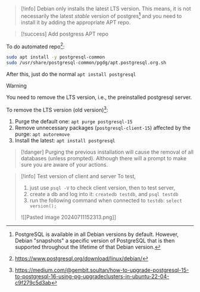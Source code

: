 >[!info] Debian only installs the latest LTS version.
>This means, it is not necessarily the latest *stable* version of postgres[^1] and you need to install it by adding the appropriate APT repo.

>[!success] Add postgress APT repo

To do automated repo[^2]:
```bash
sudo apt install -y postgresql-common  
sudo /usr/share/postgresql-common/pgdg/apt.postgresql.org.sh
```

After this, just do the normal `apt install postgresql`

>[!warning]
>You need to remove the LTS version, i.e., the preinstalled postgresql server.

To remove the LTS version (old version)[^3]:
1. Purge the default one: `apt purge postgresql-15`
2. Remove unnecessary packages (`postgresql-client-15`) affected by the purge: `apt autoremove`
3. Install the latest: `apt install postgresql`

>[!danger]
>Purging the previous installation will cause the removal of all databases (unless prompted). Although there will a prompt to make sure you are aware of your actions.

>[!info] Test version of client and server
>To test,
>1. just use `psql -V` to check client version, then to test server, 
>2. create a db and log into it: `createdb testdb`, and `psql testdb`
>3. run the following command when connected to `testdb`: `select version();`
>
>![[Pasted image 20240711152313.png]]

[^1]: PostgreSQL is available in all Debian versions by default. However, Debian "snapshots" a specific version of PostgreSQL that is then supported throughout the lifetime of that Debian version.
[^2]: https://www.postgresql.org/download/linux/debian/
[^3]: https://medium.com/@gembit.soultan/how-to-upgrade-postgresql-15-to-postgresql-16-using-pg-upgradeclusters-in-ubuntu-22-04-c9f279c5d3ab
